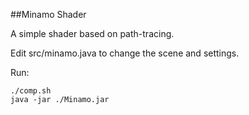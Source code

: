 ##Minamo Shader

A simple shader based on path-tracing.

Edit src/minamo.java to change the scene and settings.

[Mirror]:https://github.com/gym487/MinamoShader/blob/master/docs/mirror.jpg?raw=true

[CornellBox]:https://github.com/gym487/MinamoShader/blob/master/docs/cornell.jpg?raw=true

Run:

	./comp.sh
	java -jar ./Minamo.jar


